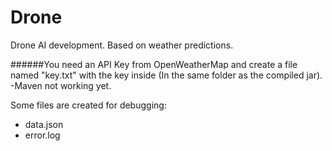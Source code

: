 # Drone

Drone AI development. Based on weather predictions. 

######You need an API Key from OpenWeatherMap and create a file named "key.txt" with the key inside (In the same folder as the compiled jar).
-Maven not working yet.

Some files are created for debugging:
- data.json
- error.log
